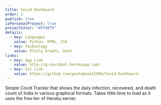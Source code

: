 ```yaml
---
title: Covid Dashboard
order: 2
publish: true
isPersonalProject: true
projectColor: "#5fd879"
details:
  - key: Languages
    value: Python, HTML, CSS
  - key: Technology
    value: Plotly Graphs, Dash
links:
  - key: App Link
    value: http://g-covidash.herokuapp.com/
  - key: Git Link
    value: https://github.com/gautamnaik1994/Covid-Dashboard
---
```

<!--StartFragment-->

Simple Covid Tracker that shows the daily infection, recovered, and death count of India in various graphical formats. Takes little time to load as it uses the free tier of Heroku server.

<!--EndFragment-->